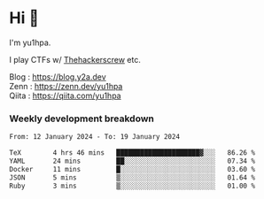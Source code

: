 # Hi 👋

I'm yu1hpa.

I play CTFs w/ [Thehackerscrew](https://www.thehackerscrew.team/) etc.

Blog : https://blog.y2a.dev  
Zenn : https://zenn.dev/yu1hpa  
Qiita : https://qiita.com/yu1hpa  

### Weekly development breakdown

<!--START_SECTION:waka-->

```txt
From: 12 January 2024 - To: 19 January 2024

TeX        4 hrs 46 mins   █████████████████████▓░░░   86.26 %
YAML       24 mins         ██░░░░░░░░░░░░░░░░░░░░░░░   07.34 %
Docker     11 mins         █░░░░░░░░░░░░░░░░░░░░░░░░   03.60 %
JSON       5 mins          ▒░░░░░░░░░░░░░░░░░░░░░░░░   01.64 %
Ruby       3 mins          ▒░░░░░░░░░░░░░░░░░░░░░░░░   01.00 %
```

<!--END_SECTION:waka-->

